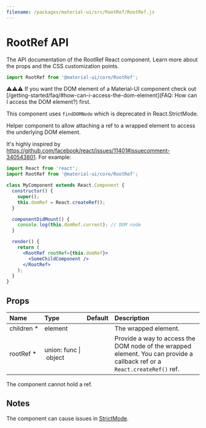 ```yaml
---
filename: /packages/material-ui/src/RootRef/RootRef.js
---
```


<!--- This documentation is automatically generated, do not try to edit it. -->

# RootRef API

<p class="description">The API documentation of the RootRef React component. Learn more about the props and the CSS customization points.</p>

```js
import RootRef from '@material-ui/core/RootRef';
```

⚠️⚠️⚠️
If you want the DOM element of a Material-UI component check out
[/getting-started/faq/#how-can-i-access-the-dom-element](FAQ: How can I access the DOM element?)
first.

This component uses `findDOMNode` which is deprecated in React.StrictMode.

Helper component to allow attaching a ref to a
wrapped element to access the underlying DOM element.

It's highly inspired by https://github.com/facebook/react/issues/11401#issuecomment-340543801.
For example:
```jsx
import React from 'react';
import RootRef from '@material-ui/core/RootRef';

class MyComponent extends React.Component {
  constructor() {
    super();
    this.domRef = React.createRef();
  }

  componentDidMount() {
    console.log(this.domRef.current); // DOM node
  }

  render() {
    return (
      <RootRef rootRef={this.domRef}>
        <SomeChildComponent />
      </RootRef>
    );
  }
}
```

## Props

| Name | Type | Default | Description |
|:-----|:-----|:--------|:------------|
| <span class="prop-name required">children&nbsp;*</span> | <span class="prop-type">element</span> |  | The wrapped element. |
| <span class="prop-name required">rootRef&nbsp;*</span> | <span class="prop-type">union:&nbsp;func&nbsp;&#124;<br>&nbsp;object<br></span> |  | Provide a way to access the DOM node of the wrapped element. You can provide a callback ref or a `React.createRef()` ref. |

The component cannot hold a ref.


## Notes

The component can cause issues in [StrictMode](https://reactjs.org/docs/strict-mode.html).

